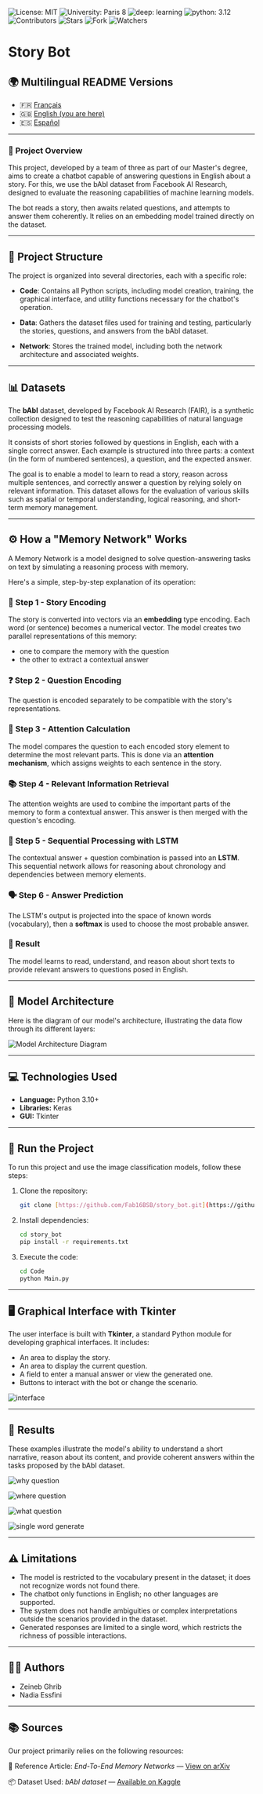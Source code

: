 ![License: MIT](https://img.shields.io/badge/Licence-MIT-green)
![University: Paris 8](https://img.shields.io/badge/University-Paris%208-red)
![deep: learning](https://img.shields.io/badge/deep-learning-blue)
![python: 3.12](https://img.shields.io/badge/python-3.12-brightgreen)
![Contributors](https://img.shields.io/badge/contributor-3-orange)
![Stars](https://img.shields.io/github/stars/Fab16BSB/image_classification?color=orange)
![Fork](https://img.shields.io/github/forks/Fab16BSB/image_classification?color=orange)
![Watchers](https://img.shields.io/github/watchers/Fab16BSB/image_classification?color=orange)


# Story Bot

## 🌍 Multilingual README Versions

- 🇫🇷 [Français](./README.fr.md)
- 🇬🇧 [English (you are here)](#)
- 🇪🇸 [Español](./README.es.md)

---

### 📘 Project Overview
This project, developed by a team of three as part of our Master's degree, aims to create a chatbot capable of answering questions in English about a story. For this, we use the bAbI dataset from Facebook AI Research, designed to evaluate the reasoning capabilities of machine learning models.

The bot reads a story, then awaits related questions, and attempts to answer them coherently. It relies on an embedding model trained directly on the dataset.

---

## 📁 Project Structure

The project is organized into several directories, each with a specific role:

- **Code**: Contains all Python scripts, including model creation, training, the graphical interface, and utility functions necessary for the chatbot's operation.

- **Data**: Gathers the dataset files used for training and testing, particularly the stories, questions, and answers from the bAbI dataset.

- **Network**: Stores the trained model, including both the network architecture and associated weights.

---

## 📊 Datasets

The **bAbI** dataset, developed by Facebook AI Research (FAIR), is a synthetic collection designed to test the reasoning capabilities of natural language processing models.

It consists of short stories followed by questions in English, each with a single correct answer. Each example is structured into three parts: a context (in the form of numbered sentences), a question, and the expected answer.

The goal is to enable a model to learn to read a story, reason across multiple sentences, and correctly answer a question by relying solely on relevant information. This dataset allows for the evaluation of various skills such as spatial or temporal understanding, logical reasoning, and short-term memory management.

---

## ⚙️ How a "Memory Network" Works

A Memory Network is a model designed to solve question-answering tasks on text by simulating a reasoning process with memory.

Here's a simple, step-by-step explanation of its operation:

### 🧾 Step 1 - Story Encoding
The story is converted into vectors via an **embedding** type encoding. Each word (or sentence) becomes a numerical vector. The model creates two parallel representations of this memory:
- one to compare the memory with the question
- the other to extract a contextual answer

### ❓ Step 2 - Question Encoding
The question is encoded separately to be compatible with the story's representations.

### 🎯 Step 3 - Attention Calculation
The model compares the question to each encoded story element to determine the most relevant parts. This is done via an **attention mechanism**, which assigns weights to each sentence in the story.

### 📚 Step 4 - Relevant Information Retrieval
The attention weights are used to combine the important parts of the memory to form a contextual answer. This answer is then merged with the question's encoding.

### 🔁 Step 5 - Sequential Processing with LSTM
The contextual answer + question combination is passed into an **LSTM**. This sequential network allows for reasoning about chronology and dependencies between memory elements.

### 🗣️ Step 6 - Answer Prediction
The LSTM's output is projected into the space of known words (vocabulary), then a **softmax** is used to choose the most probable answer.

### 📌 Result
The model learns to read, understand, and reason about short texts to provide relevant answers to questions posed in English.

---

## 🧱 Model Architecture

Here is the diagram of our model's architecture, illustrating the data flow through its different layers:

![Model Architecture Diagram](result/architecture.png)

---

## 💻 Technologies Used

* **Language:** Python 3.10+
* **Libraries:** Keras
* **GUI:** Tkinter

---

## 🚀 Run the Project

To run this project and use the image classification models, follow these steps:

1.  Clone the repository:
    ```bash
    git clone [https://github.com/Fab16BSB/story_bot.git](https://github.com/Fab16BSB/story_bot.git)
    ```

2.  Install dependencies:
    ```bash
    cd story_bot
    pip install -r requirements.txt
    ```

3.  Execute the code:
    ```bash
    cd Code
    python Main.py
    ```

---

## 🖥️ Graphical Interface with Tkinter

The user interface is built with **Tkinter**, a standard Python module for developing graphical interfaces. It includes:

* An area to display the story.
* An area to display the current question.
* A field to enter a manual answer or view the generated one.
* Buttons to interact with the bot or change the scenario.

![interface](Result/interface.png)

---

## 🧪 Results

These examples illustrate the model's ability to understand a short narrative, reason about its content, and provide coherent answers within the tasks proposed by the bAbI dataset.

![why question](Result/demo.png)

![where question](Result/demo2.png)

![what question](Result/demo3.png)

![single word generate](Result/demo4.png)

---

## ⚠️ Limitations

* The model is restricted to the vocabulary present in the dataset; it does not recognize words not found there.
* The chatbot only functions in English; no other languages are supported.
* The system does not handle ambiguities or complex interpretations outside the scenarios provided in the dataset.
* Generated responses are limited to a single word, which restricts the richness of possible interactions.

---

## 🧑‍💻 Authors

* Zeineb Ghrib
* Nadia Essfini

---

## 📚 Sources

Our project primarily relies on the following resources:

📄 Reference Article: *End-To-End Memory Networks* — [View on arXiv](https://arxiv.org/pdf/1503.08895.pdf)

📦 Dataset Used: *bAbI dataset* — [Available on Kaggle](https://www.kaggle.com/datasets/roblexnana/the-babi-tasks-for-nlp-qa-system)
